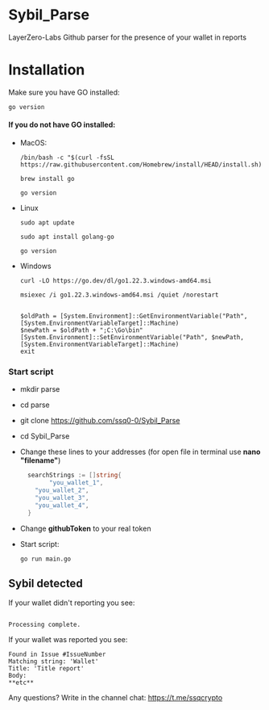 # Sybil_Parse
LayerZero-Labs Github parser for the presence of your wallet in reports

# Installation
Make sure you have GO installed:

`go version`

#### If you do not have GO installed:

- MacOS:
  ```
  /bin/bash -c "$(curl -fsSL https://raw.githubusercontent.com/Homebrew/install/HEAD/install.sh)"
  
  brew install go
  
  go version
  ```
- Linux
  ```
  sudo apt update

  sudo apt install golang-go

  go version
  ```

- Windows
  ```
  curl -LO https://go.dev/dl/go1.22.3.windows-amd64.msi

  msiexec /i go1.22.3.windows-amd64.msi /quiet /norestart


  $oldPath = [System.Environment]::GetEnvironmentVariable("Path", [System.EnvironmentVariableTarget]::Machine)
  $newPath = $oldPath + ";C:\Go\bin"
  [System.Environment]::SetEnvironmentVariable("Path", $newPath, [System.EnvironmentVariableTarget]::Machine)
  exit
  ```

### Start script
- mkdir parse
- cd parse
- git clone https://github.com/ssq0-0/Sybil_Parse
- cd Sybil_Parse

- Change these lines to your addresses
      (for open file in terminal use **nano "filename"**)
  ```go
  	searchStrings := []string{
		  "you_wallet_1",
      "you_wallet_2",
      "you_wallet_3",
      "you_wallet_4",
	}
  ```
  
- Change **githubToken** to your real token
- Start script:
  ```
  go run main.go
  
  ```


## Sybil detected

If your wallet didn't reporting you see:
```

Processing complete.

```

If your wallet was reported you see:
```
Found in Issue #IssueNumber
Matching string: 'Wallet'
Title: 'Title report'
Body:
**etc**
```

Any questions? Write in the channel chat: https://t.me/ssqcrypto
